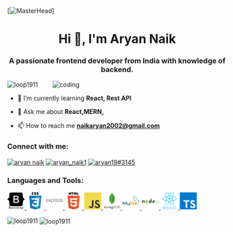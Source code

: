 [![MasterHead]([https://media.tenor.com/E-nDfIZsFfYAAAAC/neon-80s.gif](https://wallpaperaccess.com/full/2943656.jpg))]

<h1 align="center">Hi 👋, I'm Aryan Naik</h1>
<h3 align="center">A passionate frontend developer from India with knowledge of backend.</h3>

<img align="right" alt="coding" width="400" src="https://cdn.dribbble.com/users/2459439/screenshots/5314041/gamerpeople1_3.gif"  >

<p align="left"> <img src="https://komarev.com/ghpvc/?username=loop1911&label=Profile%20views&color=0e75b6&style=flat" alt="loop1911" /> </p>

- 🌱 I’m currently learning **React, Rest API**

- 💬 Ask me about **React,MERN,**

- 📫 How to reach me **naikaryan2002@gmail.com**

<h3 align="left">Connect with me: </h3>
<p align="left">
<a href="https://linkedin.com/in/aryan naik" target="blank"><img align="center" src="https://raw.githubusercontent.com/rahuldkjain/github-profile-readme-generator/master/src/images/icons/Social/linked-in-alt.svg" alt="aryan naik" height="30" width="40" /></a>
<a href="https://instagram.com/aryan_naik1" target="blank"><img align="center" src="https://raw.githubusercontent.com/rahuldkjain/github-profile-readme-generator/master/src/images/icons/Social/instagram.svg" alt="aryan_naik1" height="30" width="40" /></a>
<a href="https://discord.gg/aryan19#3145" target="blank"><img align="center" src="https://raw.githubusercontent.com/rahuldkjain/github-profile-readme-generator/master/src/images/icons/Social/discord.svg" alt="aryan19#3145" height="30" width="40" /></a>
</p>

<h3 align="left">Languages and Tools: </h3>
<p align="left"> <a href="https://getbootstrap.com" target="_blank" rel="noreferrer"> <img src="https://raw.githubusercontent.com/devicons/devicon/master/icons/bootstrap/bootstrap-plain-wordmark.svg" alt="bootstrap" width="40" height="40"/> </a> <a href="https://www.w3schools.com/css/" target="_blank" rel="noreferrer"> <img src="https://raw.githubusercontent.com/devicons/devicon/master/icons/css3/css3-original-wordmark.svg" alt="css3" width="40" height="40"/> </a> <a href="https://expressjs.com" target="_blank" rel="noreferrer"> <img src="https://raw.githubusercontent.com/devicons/devicon/master/icons/express/express-original-wordmark.svg" alt="express" width="40" height="40"/> </a> <a href="https://www.w3.org/html/" target="_blank" rel="noreferrer"> <img src="https://raw.githubusercontent.com/devicons/devicon/master/icons/html5/html5-original-wordmark.svg" alt="html5" width="40" height="40"/> </a> <a href="https://developer.mozilla.org/en-US/docs/Web/JavaScript" target="_blank" rel="noreferrer"> <img src="https://raw.githubusercontent.com/devicons/devicon/master/icons/javascript/javascript-original.svg" alt="javascript" width="40" height="40"/> </a> <a href="https://www.mongodb.com/" target="_blank" rel="noreferrer"> <img src="https://raw.githubusercontent.com/devicons/devicon/master/icons/mongodb/mongodb-original-wordmark.svg" alt="mongodb" width="40" height="40"/> </a> <a href="https://www.mysql.com/" target="_blank" rel="noreferrer"> <img src="https://raw.githubusercontent.com/devicons/devicon/master/icons/mysql/mysql-original-wordmark.svg" alt="mysql" width="40" height="40"/> </a> <a href="https://nodejs.org" target="_blank" rel="noreferrer"> <img src="https://raw.githubusercontent.com/devicons/devicon/master/icons/nodejs/nodejs-original-wordmark.svg" alt="nodejs" width="40" height="40"/> </a> <a href="https://reactjs.org/" target="_blank" rel="noreferrer"> <img src="https://raw.githubusercontent.com/devicons/devicon/master/icons/react/react-original-wordmark.svg" alt="react" width="40" height="40"/> </a> <a href="https://www.typescriptlang.org/" target="_blank" rel="noreferrer"> <img src="https://raw.githubusercontent.com/devicons/devicon/master/icons/typescript/typescript-original.svg" alt="typescript" width="40" height="40"/> </a> </p>

<p><img align="left" src="https://github-readme-stats.vercel.app/api/top-langs?username=loop1911&show_icons=true&locale=en&layout=compact" alt="loop1911" /></p>

<p>&nbsp;<img align="center" src="https://github-readme-stats.vercel.app/api?username=loop1911&show_icons=true&locale=en" alt="loop1911" /></p>
